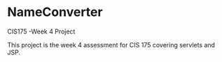 # NameConverter
CIS175 -Week 4 Project

This project is the week 4 assessment for CIS 175 covering servlets and JSP.
